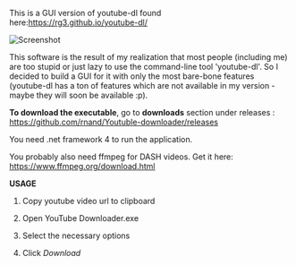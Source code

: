 This is a GUI version of youtube-dl found here:https://rg3.github.io/youtube-dl/

![Screenshot](https://cloud.githubusercontent.com/assets/12506856/8375257/42fed586-1c19-11e5-845a-da533e0e2144.PNG)

This software is the result of my realization that most people (including me) are too stupid or just lazy to use the command-line tool 'youtube-dl'. So I decided to build a GUI for it with only the most bare-bone features (youtube-dl has a ton of features which are not available in my version - maybe they will soon be available :p).


**To download the executable**, go to **downloads** section under releases : https://github.com/rnand/Youtuble-downloader/releases

You need .net framework 4 to run the application.

You probably also need ffmpeg for DASH videos. Get it here: https://www.ffmpeg.org/download.html

**USAGE**

1. Copy youtube video url to clipboard

2. Open YouTube Downloader.exe

3. Select the necessary options

4. Click *Download*
